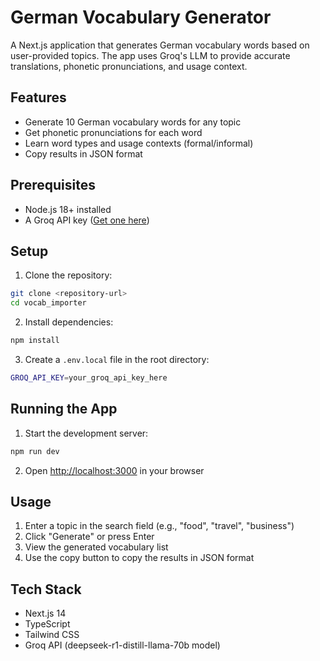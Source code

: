 # German Vocabulary Generator

A Next.js application that generates German vocabulary words based on user-provided topics. The app uses Groq's LLM to provide accurate translations, phonetic pronunciations, and usage context.

## Features

- Generate 10 German vocabulary words for any topic
- Get phonetic pronunciations for each word
- Learn word types and usage contexts (formal/informal)
- Copy results in JSON format

## Prerequisites

- Node.js 18+ installed
- A Groq API key ([Get one here](https://console.groq.com))

## Setup

1. Clone the repository:
```bash
git clone <repository-url>
cd vocab_importer
```

2. Install dependencies:
```bash
npm install
```

3. Create a `.env.local` file in the root directory:
```bash
GROQ_API_KEY=your_groq_api_key_here
```

## Running the App

1. Start the development server:
```bash
npm run dev
```

2. Open [http://localhost:3000](http://localhost:3000) in your browser

## Usage

1. Enter a topic in the search field (e.g., "food", "travel", "business")
2. Click "Generate" or press Enter
3. View the generated vocabulary list
4. Use the copy button to copy the results in JSON format

## Tech Stack

- Next.js 14
- TypeScript
- Tailwind CSS
- Groq API (deepseek-r1-distill-llama-70b model)